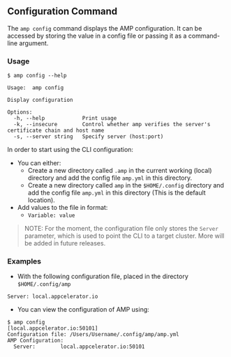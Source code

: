 ## Configuration Command

The `amp config` command displays the AMP configuration. It can be accessed by storing the value in a config file or passing it as a command-line argument.

### Usage

```
$ amp config --help

Usage:	amp config

Display configuration

Options:
  -h, --help            Print usage
  -k, --insecure        Control whether amp verifies the server's certificate chain and host name
  -s, --server string   Specify server (host:port)
```

In order to start using the CLI configuration:
- You can either:
  - Create a new directory called `.amp` in the current working (local) directory and add the config file `amp.yml` in this directory.
  - Create a new directory called `amp` in the `$HOME/.config` directory and add the config file `amp.yml` in this directory (This is the default location).
- Add values to the file in format:
  - `Variable: value`

>NOTE: For the moment, the configuration file only stores the `Server` parameter,
which is used to point the CLI to a target cluster. More will be added in future releases.

### Examples

* With the following configuration file, placed in the directory `$HOME/.config/amp`
```
Server: local.appcelerator.io
```

* You can view the configuration of AMP using:
```
$ amp config
[local.appcelerator.io:50101]
Configuration file: /Users/Username/.config/amp/amp.yml
AMP Configuration:
  Server:        local.appcelerator.io:50101
```
